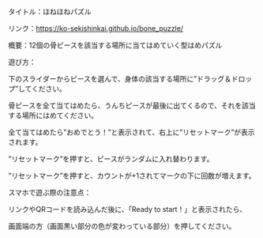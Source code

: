タイトル：ほねほねパズル

リンク：https://ko-sekishinkai.github.io/bone_puzzle/

概要：12個の骨ピースを該当する場所に当てはめていく型はめパズル

遊び方：

下のスライダーからピースを選んで、身体の該当する場所に”ドラッグ＆ドロップ”してください。

骨ピースを全て当てはめたら、うんちピースが最後に出てくるので、それを該当する場所にはめてください。

全て当てはめたら”おめでとう！”と表示されて、右上に”リセットマーク”が表示されます。

”リセットマーク”を押すと、ピースがランダムに入れ替わります。

”リセットマーク”を押すと、カウントが+1されてマークの下に回数が増えます。

スマホで遊ぶ際の注意点：

リンクやQRコードを読み込んだ後に、「Ready to start！」と表示されたら、

画面端の方（画面黒い部分の色が変わっている部分）を押してください。
